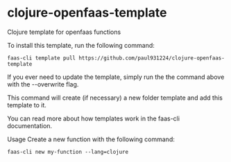 # clojure-openfaas-template
Clojure template for openfaas functions


To install this template, run the following command:

```
faas-cli template pull https://github.com/paul931224/clojure-openfaas-template
```
If you ever need to update the template, simply run the the command above with the --overwrite flag.

This command will create (if necessary) a new folder template and add this template to it.

You can read more about how templates work in the faas-cli documentation.

Usage
Create a new function with the following command:

```
faas-cli new my-function --lang=clojure
```
